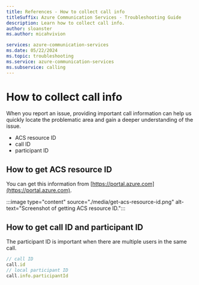 ```yaml
---
title: References - How to collect call info
titleSuffix: Azure Communication Services - Troubleshooting Guide
description: Learn how to collect call info.
author: sloanster
ms.author: micahvivion

services: azure-communication-services
ms.date: 05/22/2024
ms.topic: troubleshooting
ms.service: azure-communication-services
ms.subservice: calling
---
```


# How to collect call info
When you report an issue, providing important call information can help us quickly locate the problematic area and gain a deeper understanding of the issue.

* ACS resource ID
* call ID
* participant ID

## How to get ACS resource ID

You can get this information from [https://portal.azure.com](https://portal.azure.com).

:::image type="content" source="./media/get-acs-resource-id.png" alt-text="Screenshot of getting ACS resource ID.":::

## How to get call ID and participant ID
The participant ID is important when there are multiple users in the same call.
```typescript
// call ID
call.id
// local participant ID
call.info.participantId

```



